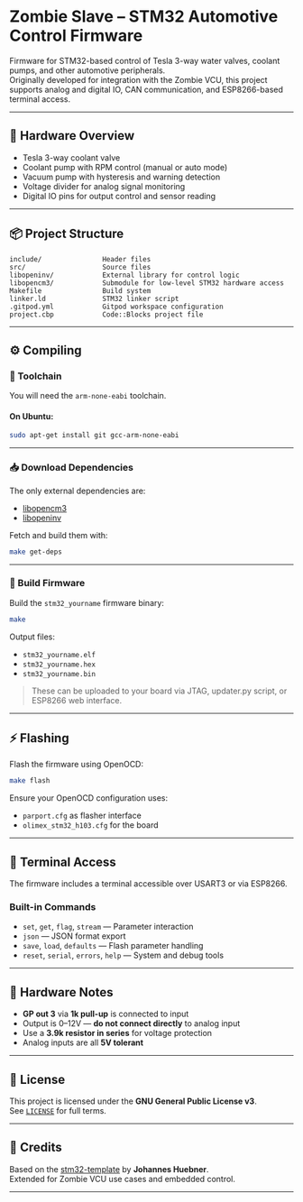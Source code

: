 # Zombie Slave – STM32 Automotive Control Firmware

Firmware for STM32-based control of Tesla 3-way water valves, coolant pumps, and other automotive peripherals.  
Originally developed for integration with the Zombie VCU, this project supports analog and digital IO, CAN communication, and ESP8266-based terminal access.

---

## 👷 Hardware Overview

- Tesla 3-way coolant valve
- Coolant pump with RPM control (manual or auto mode)
- Vacuum pump with hysteresis and warning detection
- Voltage divider for analog signal monitoring
- Digital IO pins for output control and sensor reading

---

## 📦 Project Structure

```
include/               Header files
src/                   Source files
libopeninv/            External library for control logic
libopencm3/            Submodule for low-level STM32 hardware access
Makefile               Build system
linker.ld              STM32 linker script
.gitpod.yml            Gitpod workspace configuration
project.cbp            Code::Blocks project file
```

---

## ⚙️ Compiling

### 🔧 Toolchain

You will need the `arm-none-eabi` toolchain.

#### On Ubuntu:

```bash
sudo apt-get install git gcc-arm-none-eabi
```

---

### 📥 Download Dependencies

The only external dependencies are:

- [libopencm3](https://github.com/jsphuebner/libopencm3)
- [libopeninv](https://github.com/jsphuebner/libopeninv.git)

Fetch and build them with:

```bash
make get-deps
```

---

### 💠 Build Firmware

Build the `stm32_yourname` firmware binary:

```bash
make
```

Output files:
- `stm32_yourname.elf`
- `stm32_yourname.hex`
- `stm32_yourname.bin`

> These can be uploaded to your board via JTAG, updater.py script, or ESP8266 web interface.

---

## ⚡ Flashing

Flash the firmware using OpenOCD:

```bash
make flash
```

Ensure your OpenOCD configuration uses:
- `parport.cfg` as flasher interface
- `olimex_stm32_h103.cfg` for the board

---

## 📧 Terminal Access

The firmware includes a terminal accessible over USART3 or via ESP8266.

### Built-in Commands

- `set`, `get`, `flag`, `stream` — Parameter interaction
- `json` — JSON format export
- `save`, `load`, `defaults` — Flash parameter handling
- `reset`, `serial`, `errors`, `help` — System and debug tools

---

## 🧰 Hardware Notes

- **GP out 3** via **1k pull-up** is connected to input
- Output is 0–12V — **do not connect directly** to analog input
- Use a **3.9k resistor in series** for voltage protection
- Analog inputs are all **5V tolerant**



---

## 📄 License

This project is licensed under the **GNU General Public License v3**.  
See [`LICENSE`](LICENSE) for full terms.

---

## 🙌 Credits

Based on the [stm32-template](https://github.com/jsphuebner/stm32-template) by **Johannes Huebner**.  
Extended for Zombie VCU use cases and embedded control.

---

